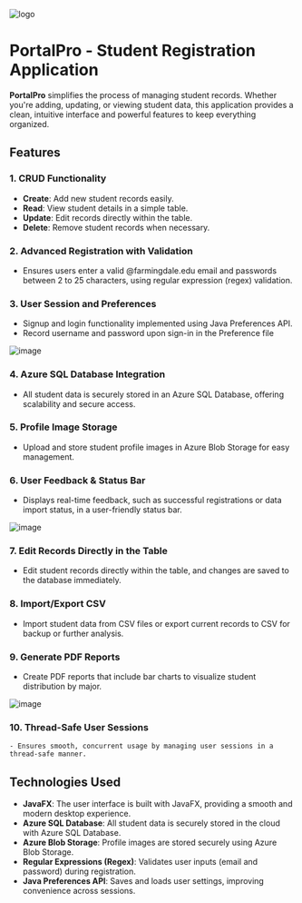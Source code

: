 ![logo](https://github.com/user-attachments/assets/23b7bc91-9269-4226-b129-faf616423dd3)
# **PortalPro** - Student Registration Application

**PortalPro** simplifies the process of managing student records. Whether you're adding, updating, or viewing student data, this application provides a clean, intuitive interface and powerful features to keep everything organized.

## **Features**

### 1. **CRUD Functionality**
   - **Create**: Add new student records easily.
   - **Read**: View student details in a simple table.
   - **Update**: Edit records directly within the table.
   - **Delete**: Remove student records when necessary.

### 2. **Advanced Registration with Validation**
   - Ensures users enter a valid @farmingdale.edu email and passwords between 2 to 25 characters, using regular expression (regex) validation.

### 3. **User Session and Preferences**
   - Signup and login functionality implemented using Java Preferences API.
   - Record username and password upon sign-in in the Preference file


![image](https://github.com/user-attachments/assets/10ee33a5-ac02-4966-b060-99fec0db8346)



### 4. **Azure SQL Database Integration**
   - All student data is securely stored in an Azure SQL Database, offering scalability and secure access.

### 5. **Profile Image Storage**
   - Upload and store student profile images in Azure Blob Storage for easy management.

### 6. **User Feedback & Status Bar**
   - Displays real-time feedback, such as successful registrations or data import status, in a user-friendly status bar.

![image](https://github.com/user-attachments/assets/a421f960-a566-41fc-ba40-951e2e2e7a72)


### 7. **Edit Records Directly in the Table**
   - Edit student records directly within the table, and changes are saved to the database immediately.

### 8. **Import/Export CSV**
   - Import student data from CSV files or export current records to CSV for backup or further analysis.

### 9. **Generate PDF Reports**
   - Create PDF reports that include bar charts to visualize student distribution by major.

![image](https://github.com/user-attachments/assets/c2367385-3bf7-4a13-8612-e703835cb6e5)


### 10. **Thread-Safe User Sessions**
    - Ensures smooth, concurrent usage by managing user sessions in a thread-safe manner.

## **Technologies Used**

- **JavaFX**: The user interface is built with JavaFX, providing a smooth and modern desktop experience.
- **Azure SQL Database**: All student data is securely stored in the cloud with Azure SQL Database.
- **Azure Blob Storage**: Profile images are stored securely using Azure Blob Storage.
- **Regular Expressions (Regex)**: Validates user inputs (email and password) during registration.
- **Java Preferences API**: Saves and loads user settings, improving convenience across sessions.
